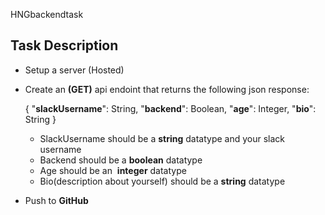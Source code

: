HNGbackendtask
## Task Description

- Setup a server (Hosted)
- Create an **(GET)** api endoint that returns the following  json response:

     { "**slackUsername**": String, "**backend**": Boolean, "**age**": Integer, "**bio**": String }

    - SlackUsername should be a **string** datatype and your slack username
    - Backend should be a **boolean** datatype
    - Age should be an  **integer** datatype
    - Bio(description about yourself) should be a **string** datatype
- Push to **GitHub**
